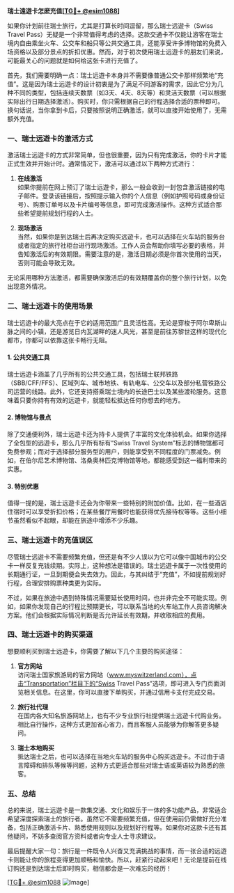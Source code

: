 **瑞士遠遊卡怎麽充值[[TG💪+ @esim1088](https://t.me/s/esim1088)]**

如果你计划前往瑞士旅行，尤其是打算长时间逗留，那么瑞士远遊卡（Swiss Travel Pass）无疑是一个非常值得考虑的选择。这款交通卡不仅能让游客在瑞士境内自由乘坐火车、公交车和船只等公共交通工具，还能享受许多博物馆的免费入场资格以及部分景点的折扣优惠。然而，对于初次使用瑞士远遊卡的朋友们来说，可能最关心的问题就是如何给这张卡进行充值了。

首先，我们需要明确一点：瑞士远遊卡本身并不需要像普通公交卡那样频繁地“充值”。这是因为瑞士远遊卡的设计初衷是为了满足不同游客的需求，因此它分为几种不同的类型，包括连续天数票（如3天、4天、8天等）和灵活天数票（可以根据实际出行日期选择激活）。购买时，你只需根据自己的行程选择合适的票种即可。换句话说，当你拿到卡后，只要按照说明正确激活，就可以直接开始使用了，无需额外充值。

### **一、瑞士远遊卡的激活方式**

激活瑞士远遊卡的方式非常简单，但也很重要，因为只有完成激活，你的卡片才能正式生效并开始计时。通常情况下，激活可以通过以下两种方式进行：

1. **在线激活**  
   如果你提前在网上预订了瑞士远遊卡，那么一般会收到一封包含激活链接的电子邮件。登录该链接后，按照提示输入你的个人信息（例如护照号码或身份证号）、购票订单号以及卡片编号等信息，即可完成激活操作。这种方式适合那些希望提前规划行程的人士。

2. **现场激活**  
   当然，如果你是到达瑞士后再决定购买远遊卡，也可以选择在火车站的服务台或者指定的旅行社柜台进行现场激活。工作人员会帮助你填写必要的表格，并告知激活后的有效期限。需要注意的是，激活日期必须是你首次使用的当天，否则可能会导致无效。

无论采用哪种方法激活，都需要确保激活后的有效期覆盖你的整个旅行计划，以免出现意外情况。

### **二、瑞士远遊卡的使用场景**

瑞士远遊卡的最大亮点在于它的适用范围广且灵活性高。无论是穿梭于阿尔卑斯山脉之间的小镇，还是游览日内瓦湖畔的迷人风光，甚至是前往苏黎世这样的现代化都市，你都可以依靠这张卡畅行无阻。

#### **1. 公共交通工具**
瑞士远遊卡涵盖了几乎所有的公共交通工具，包括瑞士联邦铁路（SBB/CFF/FFS）、区域列车、城市地铁、有轨电车、公交车以及部分私营铁路公司运营的线路。此外，它还支持搭乘瑞士境内的长途巴士以及某些渡轮服务。这意味着只要你持有有效的远遊卡，就能轻松抵达任何你想去的地方。

#### **2. 博物馆与景点**
除了交通便利外，瑞士远遊卡还为持卡人提供了丰富的文化体验机会。如果你选择了全包型的远遊卡，那么几乎所有标有“Swiss Travel System”标志的博物馆都可免费参观；而对于选择部分服务型的用户，则能享受到不同程度的门票减免。例如，在伯尔尼艺术博物馆、洛桑奥林匹克博物馆等地，都能感受到这一福利带来的实惠。

#### **3. 特别优惠**
值得一提的是，瑞士远遊卡还会为你带来一些特别的附加价值。比如，在一些酒店住宿时可以享受折扣价格；在某些餐厅用餐时也能获得优先接待权等等。这些小细节虽然看似不起眼，却能在旅途中增添不少乐趣。

### **三、瑞士远遊卡的充值误区**

尽管瑞士远遊卡不需要频繁充值，但还是有不少人误以为它可以像中国城市的公交卡一样反复充钱续期。实际上，这种想法是错误的。瑞士远遊卡属于一次性使用的长期通行证，一旦到期便会失去效力。因此，与其纠结于“充值”，不如提前规划好行程，合理安排购票种类更为实际。

不过，如果在旅途中遇到特殊情况需要延长使用时间，也并非完全不可能实现。例如，如果你发现自己的行程比预期更长，可以联系当地的火车站工作人员咨询解决方案。他们会根据实际情况判断是否允许延长有效期，并收取相应的费用。

### **四、瑞士远遊卡的购买渠道**

想要顺利买到瑞士远遊卡，你需要了解以下几个主要的购买途径：

1. **官方网站**  
   访问瑞士国家旅游局的官方网站（www.myswitzerland.com），点击“Transportation”栏目下的“Swiss Travel Pass”选项，即可进入专门页面浏览相关信息。在这里，你可以直接下单购买，并通过信用卡支付完成交易。

2. **旅行社代理**  
   在国内各大知名旅游网站上，也有不少专业旅行社提供瑞士远遊卡代购业务。相比自行操作，这种方式更加省心省力，而且客服人员能够为你解答更多疑问。

3. **瑞士本地购买**  
   抵达瑞士之后，也可以选择在当地火车站的服务中心购买远遊卡。不过由于语言障碍和排队等候等问题，这种方式更适合那些对瑞士语或英语较为熟悉的旅客。

### **五、总结**

总的来说，瑞士远遊卡是一款集交通、文化和娱乐于一体的多功能产品，非常适合希望深度探索瑞士的旅行者。虽然它不需要频繁充值，但在使用前仍需做好充分准备，包括正确激活卡片、熟悉使用规则以及规划好行程等。如果你对这款卡还有其他疑问，不妨多查阅官方资料或者向专业人士寻求建议。

最后提醒大家一句：旅行是一件既令人兴奋又充满挑战的事情，而一张合适的远遊卡则能让你的旅程变得更加顺畅和愉快。所以，赶紧行动起来吧！无论是提前在线订购还是到达瑞士后即时购买，相信都会是一次难忘的经历！

[[TG💪+ @esim1088](https://t.me/s/esim1088) ![Image](https://i.postimg.cc/4NQfJmqS/Snipaste-2025-05-13-00-14-12.png)]